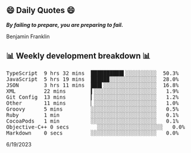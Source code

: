 ## 😄 Daily Quotes 😄

_**By failing to prepare, you are preparing to fail.**_

Benjamin Franklin



## 📊 Weekly development breakdown 📊

<pre>TypeScript  9 hrs 32 mins  ██████████▌░░░░░░░░░░  50.3%
JavaScript  5 hrs 19 mins  █████▉░░░░░░░░░░░░░░░  28.0%
JSON        3 hrs 11 mins  ███▌░░░░░░░░░░░░░░░░░  16.8%
XML         22 mins        ▍░░░░░░░░░░░░░░░░░░░░   1.9%
Git Config  13 mins        ▎░░░░░░░░░░░░░░░░░░░░   1.2%
Other       11 mins        ▏░░░░░░░░░░░░░░░░░░░░   1.0%
Groovy      5 mins         ░░░░░░░░░░░░░░░░░░░░░   0.5%
Ruby        1 min          ░░░░░░░░░░░░░░░░░░░░░   0.1%
CocoaPods   1 min          ░░░░░░░░░░░░░░░░░░░░░   0.1%
Objective-C++ 0 secs         ░░░░░░░░░░░░░░░░░░░░░   0.0%
Markdown    0 secs         ░░░░░░░░░░░░░░░░░░░░░   0.0%</pre>

6/19/2023